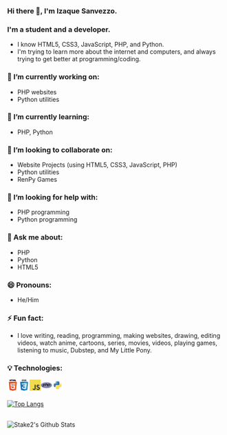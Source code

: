 ### Hi there 👋, I'm Izaque Sanvezzo.

### I'm a student and a developer.
- I know HTML5, CSS3, JavaScript, PHP, and Python.
- I'm trying to learn more about the internet and computers, and always trying to get better at programming/coding.

### 🔭 I’m currently working on:
- PHP websites
- Python utilities

###  🌱 I’m currently learning:
- PHP, Python

###  👯 I’m looking to collaborate on:
- Website Projects (using HTML5, CSS3, JavaScript, PHP)
- Python utilities
- RenPy Games

###  🤔 I’m looking for help with:
- PHP programming
- Python programming

###  💬 Ask me about:
- PHP
- Python
- HTML5

<!-- ###  📫 How to reach me: -->

###  😄 Pronouns:
- He/Him

###  ⚡ Fun fact:
- I love writing, reading, programming, making websites, drawing, editing videos, watch anime, cartoons, series, movies, videos, playing games, listening to music, Dubstep, and My Little Pony.

### 💡️ Technologies:
  <img align="left" alt="HTML5" width="26px" src="https://raw.githubusercontent.com/github/explore/80688e429a7d4ef2fca1e82350fe8e3517d3494d/topics/html/html.png" />
  <img align="left" alt="CSS3" width="26px" src="https://raw.githubusercontent.com/github/explore/80688e429a7d4ef2fca1e82350fe8e3517d3494d/topics/css/css.png" />
  <img align="left" alt="JavaScript" width="26px" src="https://raw.githubusercontent.com/github/explore/80688e429a7d4ef2fca1e82350fe8e3517d3494d/topics/javascript/javascript.png" />
  <img align="left" alt="PHP" width="26px" src="https://raw.githubusercontent.com/github/explore/80688e429a7d4ef2fca1e82350fe8e3517d3494d/topics/php/php.png" />
  <img align="left" alt="Python" width="26px" src="https://raw.githubusercontent.com/github/explore/80688e429a7d4ef2fca1e82350fe8e3517d3494d/topics/python/python.png" />

<br />
<br />

[![Top Langs](https://github-readme-stats.vercel.app/api/top-langs/?username=stake2&layout=compact)](https://github.com/stake2/github-readme-stats)

<br />

<img align="left" alt="Stake2's Github Stats" src="https://github-readme-stats.codestackr.vercel.app/api?username=stake2&show_icons=true&hide_border=true" />

<!--
**stake2/stake2** is a ✨ _special_ ✨ repository because its `README.md` (this file) appears on your GitHub profile. -->

